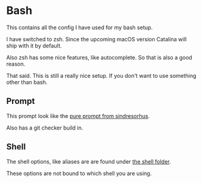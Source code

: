 # Bash

This contains all the config I have used for my bash setup.

I have switched to zsh.
Since the upcoming macOS version Catalina will ship with it by default.

Also zsh has some nice features, like autocomplete.
So that is also a good reason.

That said.
This is still a really nice setup.
If you don't want to use something other than bash.

## Prompt

This prompt look like the [pure prompt from sindresorhus](https://github.com/sindresorhus/pure).

Also has a git checker build in.

## Shell

The shell options,
like aliases are are found under [the shell folder](../README,md).

These options are not bound to which shell you are using.
